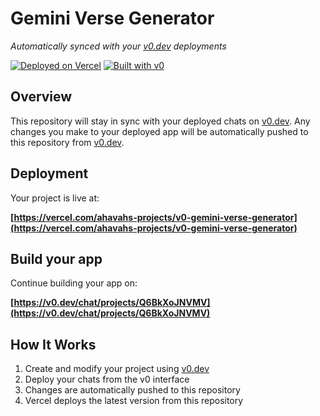 # Gemini Verse Generator

*Automatically synced with your [v0.dev](https://v0.dev) deployments*

[![Deployed on Vercel](https://img.shields.io/badge/Deployed%20on-Vercel-black?style=for-the-badge&logo=vercel)](https://vercel.com/ahavahs-projects/v0-gemini-verse-generator)
[![Built with v0](https://img.shields.io/badge/Built%20with-v0.dev-black?style=for-the-badge)](https://v0.dev/chat/projects/Q6BkXoJNVMV)

## Overview

This repository will stay in sync with your deployed chats on [v0.dev](https://v0.dev).
Any changes you make to your deployed app will be automatically pushed to this repository from [v0.dev](https://v0.dev).

## Deployment

Your project is live at:

**[https://vercel.com/ahavahs-projects/v0-gemini-verse-generator](https://vercel.com/ahavahs-projects/v0-gemini-verse-generator)**

## Build your app

Continue building your app on:

**[https://v0.dev/chat/projects/Q6BkXoJNVMV](https://v0.dev/chat/projects/Q6BkXoJNVMV)**

## How It Works

1. Create and modify your project using [v0.dev](https://v0.dev)
2. Deploy your chats from the v0 interface
3. Changes are automatically pushed to this repository
4. Vercel deploys the latest version from this repository
